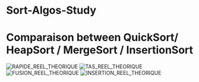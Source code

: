 # Sort-Algos-Study
 
# Comparaison between QuickSort/ HeapSort / MergeSort / InsertionSort

![RAPIDE_REEL_THEORIQUE](https://user-images.githubusercontent.com/68500496/201984974-9da50b06-a625-4f04-ab7a-973ec6dc9687.png)
![TAS_REEL_THEORIQUE](https://user-images.githubusercontent.com/68500496/201984987-a132bade-b80b-489b-a0f8-f688b9ee07b1.png)
![FUSION_REEL_THEORIQUE](https://user-images.githubusercontent.com/68500496/201985009-7fc565bc-5f98-46f4-99c1-ad7ef732c28a.png)
![INSERTION_REEL_THEORIQUE](https://user-images.githubusercontent.com/68500496/201985030-f68ee5e6-4eb8-476f-80c5-7ede8f7d4929.png)

